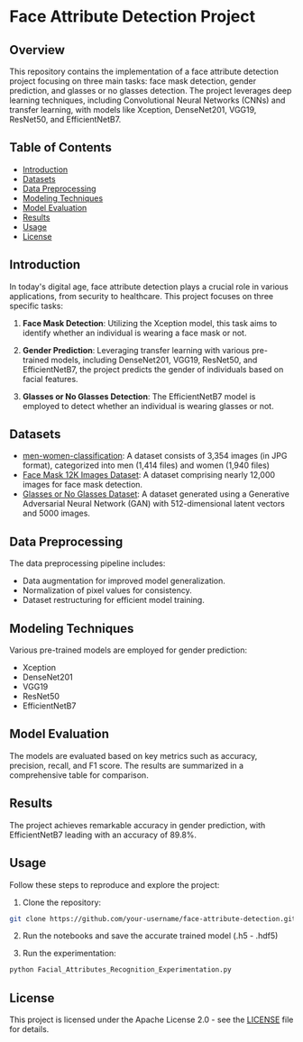 # Face Attribute Detection Project

## Overview

This repository contains the implementation of a face attribute detection project focusing on three main tasks: face mask detection, gender prediction, and glasses or no glasses detection. The project leverages deep learning techniques, including Convolutional Neural Networks (CNNs) and transfer learning, with models like Xception, DenseNet201, VGG19, ResNet50, and EfficientNetB7.

## Table of Contents

- [Introduction](#introduction)
- [Datasets](#datasets)
- [Data Preprocessing](#data-preprocessing)
- [Modeling Techniques](#modeling-techniques)
- [Model Evaluation](#model-evaluation)
- [Results](#results)
- [Usage](#usage)
- [License](#license)

## Introduction

In today's digital age, face attribute detection plays a crucial role in various applications, from security to healthcare. This project focuses on three specific tasks:

1. **Face Mask Detection**: Utilizing the Xception model, this task aims to identify whether an individual is wearing a face mask or not.

2. **Gender Prediction**: Leveraging transfer learning with various pre-trained models, including DenseNet201, VGG19, ResNet50, and EfficientNetB7, the project predicts the gender of individuals based on facial features.

3. **Glasses or No Glasses Detection**: The EfficientNetB7 model is employed to detect whether an individual is wearing glasses or not.

## Datasets

- [men-women-classification](https://www.kaggle.com/datasets/playlist/men-women-classification/data): A dataset consists of 3,354 images (in JPG format), categorized into men (1,414 files) and women (1,940 files)
- [Face Mask 12K Images Dataset](https://www.kaggle.com/datasets/ashishjangra27/face-mask-12k-images-dataset): A dataset comprising nearly 12,000 images for face mask detection.
- [Glasses or No Glasses Dataset](https://www.kaggle.com/datasets/jeffheaton/glasses-or-no-glasses): A dataset generated using a Generative Adversarial Neural Network (GAN) with 512-dimensional latent vectors and 5000 images.

## Data Preprocessing

The data preprocessing pipeline includes:

- Data augmentation for improved model generalization.
- Normalization of pixel values for consistency.
- Dataset restructuring for efficient model training.

## Modeling Techniques

Various pre-trained models are employed for gender prediction:

- Xception
- DenseNet201
- VGG19
- ResNet50
- EfficientNetB7

## Model Evaluation

The models are evaluated based on key metrics such as accuracy, precision, recall, and F1 score. The results are summarized in a comprehensive table for comparison.

## Results

The project achieves remarkable accuracy in gender prediction, with EfficientNetB7 leading with an accuracy of 89.8%.

## Usage

Follow these steps to reproduce and explore the project:

1. Clone the repository:

```bash
git clone https://github.com/your-username/face-attribute-detection.git
```

2. Run the notebooks and save the accurate trained model (.h5 - .hdf5)

3. Run the experimentation:

```bash
python Facial_Attributes_Recognition_Experimentation.py
```

## License

This project is licensed under the Apache License 2.0 - see the [LICENSE](LICENSE) file for details.
